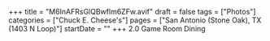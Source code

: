 +++
title = "M6InAFRsGlQBwflm6ZFw.avif"
draft = false
tags = ["Photos"]
categories = ["Chuck E. Cheese's"]
pages = ["San Antonio (Stone Oak), TX (1403 N Loop)"]
startDate = ""
+++
2.0 Game Room Dining 
